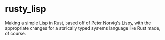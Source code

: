 rusty_lisp
==========

Making a simple Lisp in Rust, based off of [Peter Norvig's Lispy](http://norvig.com/lispy.html), with the appropriate changes for a statically typed systems language like Rust made, of course.
